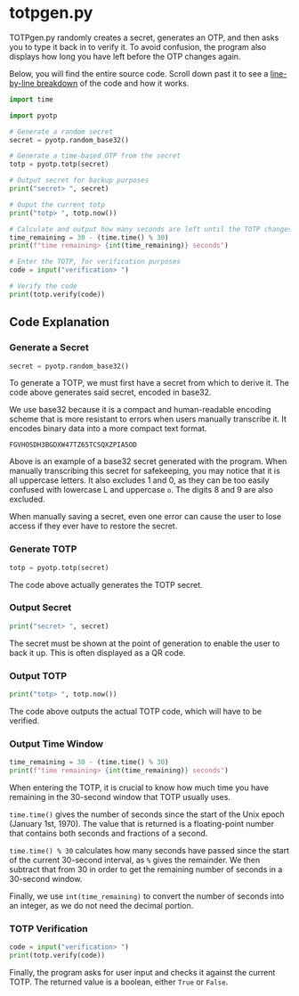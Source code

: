 # totpgen.py

TOTPgen.py randomly creates a secret, generates an OTP, and then asks you to type it back in to verify it. To avoid confusion, the program also displays how long you have left before the OTP changes again.

Below, you will find the entire source code. Scroll down past it to see a [line-by-line breakdown](#code-explanation) of the code and how it works.

```python
import time

import pyotp

# Generate a random secret
secret = pyotp.random_base32()

# Generate a time-based OTP from the secret
totp = pyotp.totp(secret)

# Output secret for backup purposes
print("secret> ", secret)

# Ouput the current totp
print("totp> ", totp.now())

# Calculate and output how many seconds are left until the TOTP changes
time_remaining = 30 - (time.time() % 30)
print(f"time remaining> {int(time_remaining)} seconds")

# Enter the TOTP, for verification purposes
code = input("verification> ")

# Verify the code
print(totp.verify(code))
```

## Code Explanation

### Generate a Secret

```python
secret = pyotp.random_base32()
```

To generate a TOTP, we must first have a secret from which to derive it. The code above generates said secret, encoded in base32.

We use base32 because it is a compact and human-readable encoding scheme that is more resistant to errors when users manually transcribe it. It encodes binary data into a more compact text format.

```
FGVHOSDH3BGDXW47TZ65TCSQXZPIA5OD
```

Above is an example of a base32 secret generated with the program. When manually transcribing this secret for safekeeping, you may notice that it is all uppercase letters. It also excludes 1 and 0, as they can be too easily confused with lowercase L and uppercase `o`. The digits 8 and 9 are also excluded.

When manually saving a secret, even one error can cause the user to lose access if they ever have to restore the secret.

### Generate TOTP

```python
totp = pyotp.totp(secret)
```

The code above actually generates the TOTP secret.

### Output Secret

```python
print("secret> ", secret)
```

The secret must be shown at the point of generation to enable the user to back it up. This is often displayed as a QR code.

### Output TOTP

```python
print("totp> ", totp.now())
```

The code above outputs the actual TOTP code, which will have to be verified.

### Output Time Window

```python
time_remaining = 30 - (time.time() % 30)
print(f"time remaining> {int(time_remaining)} seconds")
```

When entering the TOTP, it is crucial to know how much time you have remaining in the 30-second window that TOTP usually uses.

`time.time()` gives the number of seconds since the start of the Unix epoch (January 1st, 1970). The value that is returned is a floating-point number that contains both seconds and fractions of a second.

`time.time() % 30` calculates how many seconds have passed since the start of the current 30-second interval, as `%` gives the remainder. We then subtract that from 30 in order to get the remaining number of seconds in a 30-second window.

Finally, we use `int(time_remaining)` to convert the number of seconds into an integer, as we do not need the decimal portion.

### TOTP Verification

```python
code = input("verification> ")
print(totp.verify(code))
```

Finally, the program asks for user input and checks it against the current TOTP. The returned value is a boolean, either `True` or `False`.
